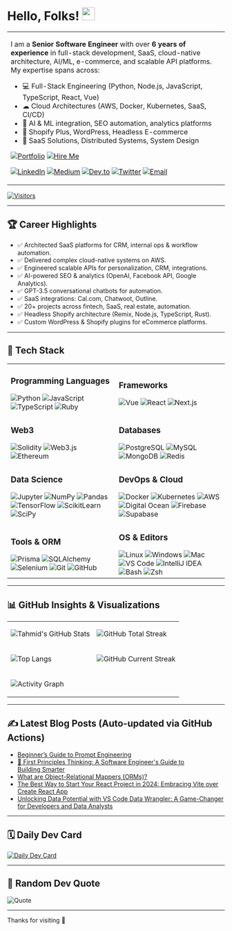 <!--
Author: Tahmid Bin Taslim Rafi
Updated: June 2025 - FINAL PRODUCTION README
-->

# Hello, Folks! <img src="https://raw.githubusercontent.com/MartinHeinz/MartinHeinz/master/wave.gif" width="30px" alt="wave" />

<table>
<tr>
<td>

I am a **Senior Software Engineer** with over **6 years of experience** in full-stack development, SaaS, cloud-native architecture, AI/ML, e-commerce, and scalable API platforms. My expertise spans across:

- 💻 Full-Stack Engineering (Python, Node.js, JavaScript, TypeScript, React, Vue)
- ☁ Cloud Architectures (AWS, Docker, Kubernetes, SaaS, CI/CD)
- 🧠 AI & ML integration, SEO automation, analytics platforms
- 🛒 Shopify Plus, WordPress, Headless E-commerce
- 🚀 SaaS Solutions, Distributed Systems, System Design

[![Portfolio](https://img.shields.io/badge/Portfolio-Visit-blue?style=for-the-badge)](https://tahmid-github-io.vercel.app/)
[![Hire Me](https://img.shields.io/badge/Hire%20Me-Iglu-blueviolet?style=for-the-badge)](https://iglu.net/talent/senior-software-developer/)

[![LinkedIn](https://img.shields.io/badge/LinkedIn-Connect-blue?style=flat&logo=linkedin)](https://www.linkedin.com/in/tahmid-bin-taslim/)
[![Medium](https://img.shields.io/badge/Medium-Blog-black?style=flat&logo=medium)](https://tahmidbintaslimrafi.medium.com/)
[![Dev.to](https://img.shields.io/badge/Dev.to-Blog-black?style=flat&logo=devdotto)](https://dev.to/tahmidbintaslimrafi)
[![Twitter](https://img.shields.io/badge/Twitter-Follow-blue?style=flat&logo=twitter)](https://twitter.com/RAFI_it100)
[![Email](https://img.shields.io/badge/Email-Contact-red?style=flat&logo=gmail)](mailto:tahmidbintaslimrafi@gmail.com)

</td>
</tr>
</table>

[![Visitors](https://komarev.com/ghpvc/?username=tahmidbintaslim&style=flat-square&color=blue)](https://github.com/tahmidbintaslim)

---

## 🏆 Career Highlights

- ✅ Architected SaaS platforms for CRM, internal ops & workflow automation.
- ✅ Delivered complex cloud-native systems on AWS.
- ✅ Engineered scalable APIs for personalization, CRM, integrations.
- ✅ AI-powered SEO & analytics (OpenAI, Facebook API, Google Analytics).
- ✅ GPT-3.5 conversational chatbots for automation.
- ✅ SaaS integrations: Cal.com, Chatwoot, Outline.
- ✅ 20+ projects across fintech, SaaS, real estate, automation.
- ✅ Headless Shopify architecture (Remix, Node.js, TypeScript, Rust).
- ✅ Custom WordPress & Shopify plugins for eCommerce platforms.

---

## 🔧 Tech Stack

<table>
  <tr>
    <td>
      <h3>Programming Languages</h3>
      <span>
        <img src="https://img.shields.io/badge/Code-Python-informational?style=flat&logo=python&logoColor=white&color=2bbc8a" alt="Python" />
        <img src="https://img.shields.io/badge/Code-JavaScript-informational?style=flat&logo=javascript&logoColor=white&color=2bbc8a" alt="JavaScript" />
        <img src="https://img.shields.io/badge/Code-Typescript-informational?style=flat&logo=typescript&logoColor=white&color=3178C6" alt="TypeScript" />
        <img src="https://img.shields.io/badge/Code-Ruby-informational?style=flat&logo=ruby&logoColor=white&color=CC342D" alt="Ruby" />
      </span>
    </td>
    <td>
      <h3>Frameworks</h3>
      <span>
        <img src="https://img.shields.io/badge/Framework-Vue-informational?style=flat&logo=vuedotjs&logoColor=white&color=4FC08D" alt="Vue" />
        <img src="https://img.shields.io/badge/Framework-React-informational?style=flat&logo=react&logoColor=white&color=61DAFB" alt="React" />
        <img src="https://img.shields.io/badge/Framework-Next-informational?style=flat&logo=next&logoColor=white&color=61DAFB" alt="Next.js" />
      </span>
    </td>
  </tr>
  <tr>
    <td>
      <h3>Web3</h3>
      <span>
        <img src="https://img.shields.io/badge/Web3-Solidity-informational?style=flat&logo=solidity&logoColor=white&color=363636" alt="Solidity" />
        <img src="https://img.shields.io/badge/Web3-Web3js-informational?style=flat&logo=web3dotjs&logoColor=white&color=F16822" alt="Web3.js" />
        <img src="https://img.shields.io/badge/Web3-Ethereum-informational?style=flat&logo=ethereum&logoColor=white&color=3C3C3D" alt="Ethereum" />
      </span>
    </td>
    <td>
      <h3>Databases</h3>
      <span>
        <img src="https://img.shields.io/badge/Database-PostgreSQL-informational?style=flat&logo=postgresql&logoColor=white&color=4169E1" alt="PostgreSQL" />
        <img src="https://img.shields.io/badge/Database-MySQL-informational?style=flat&logo=mysql&logoColor=white&color=4479A1" alt="MySQL" />
        <img src="https://img.shields.io/badge/Database-MongoDB-informational?style=flat&logo=mongodb&logoColor=white&color=47A248" alt="MongoDB" />
        <img src="https://img.shields.io/badge/Database-Redis-informational?style=flat&logo=redis&logoColor=white&color=DC382D" alt="Redis" />
      </span>
    </td>
  </tr>
  <tr>
    <td>
      <h3>Data Science</h3>
      <span>
        <img src="https://img.shields.io/badge/DS-Jupyter-informational?style=flat&logo=jupyter&logoColor=white&color=F37626" alt="Jupyter" />
        <img src="https://img.shields.io/badge/DS-Numpy-informational?style=flat&logo=numpy&logoColor=white&color=013243" alt="NumPy" />
        <img src="https://img.shields.io/badge/DS-Pandas-informational?style=flat&logo=pandas&logoColor=white&color=150458" alt="Pandas" />
        <img src="https://img.shields.io/badge/DS-Tensorflow-informational?style=flat&logo=tensorflow&logoColor=white&color=FF6F00" alt="TensorFlow" />
      </span>
      <span>
        <img src="https://img.shields.io/badge/DS-Scikitlearn-informational?style=flat&logo=scikitlearn&logoColor=white&color=F7931E" alt="ScikitLearn" />
        <img src="https://img.shields.io/badge/DS-Scipy-informational?style=flat&logo=scipy&logoColor=white&color=8CAAE6" alt="SciPy" />
      </span>
    </td>
    <td>
      <h3>DevOps & Cloud</h3>
      <span>
        <img src="https://img.shields.io/badge/Tools-Docker-informational?style=flat&logo=docker&logoColor=white&color=2496ED" alt="Docker" />
        <img src="https://img.shields.io/badge/Tools-Kubernetes-informational?style=flat&logo=kubernetes&logoColor=white&color=326CE5" alt="Kubernetes" />
        <img src="https://img.shields.io/badge/Cloud-AWS-informational?style=flat&logo=amazonaws&logoColor=white&color=232F3E" alt="AWS" />
      </span>
      <span>
        <img src="https://img.shields.io/badge/Cloud-Digital_Ocean-informational?style=flat&logo=digitalocean&logoColor=white&color=0080FF" alt="Digital Ocean" />
        <img src="https://img.shields.io/badge/Cloud-Firebase-informational?style=flat&logo=firebase&logoColor=white&color=FFCA28" alt="Firebase" />
        <img src="https://img.shields.io/badge/Cloud-Supabase-informational?style=flat&logo=supabase&logoColor=white&color=3FCF8E" alt="Supabase" />
      </span>
    </td>
  </tr>
  <tr>
    <td>
      <h3>Tools & ORM</h3>
      <span>
        <img src="https://img.shields.io/badge/ORM-Prisma-informational?style=flat&logo=prisma&logoColor=white&color=2D3748" alt="Prisma" />
        <img src="https://img.shields.io/badge/ORM-SQLAlchemy-informational?style=flat&logo=sqlalchemy&logoColor=white&color=D71F00" alt="SQLAlchemy" />
        <img src="https://img.shields.io/badge/Test-Selenium-informational?style=flat&logo=selenium&logoColor=white&color=43B02A" alt="Selenium" />
      </span>
      <span>
        <img src="https://img.shields.io/badge/Tools-Git-informational?style=flat&logo=git&logoColor=white&color=4EAA25" alt="Git" />
        <img src="https://img.shields.io/badge/Tools-Github-informational?style=flat&logo=github&logoColor=white&color=181717" alt="GitHub" />
      </span>
    </td>
    <td>
      <h3>OS & Editors</h3>
      <span>
        <img src="https://img.shields.io/badge/OS-Linux-informational?style=flat&logo=linux&logoColor=white&color=2bbc8a" alt="Linux" />
        <img src="https://img.shields.io/badge/OS-Windows-informational?style=flat&logo=windows&logoColor=white&color=0078D4" alt="Windows" />
        <img src="https://img.shields.io/badge/OS-Mac-informational?style=flat&logo=apple&logoColor=white&color=000000" alt="Mac" />
      </span>
      <span>
        <img src="https://img.shields.io/badge/Editor-VS_Code-informational?style=flat&logo=visualstudiocode&logoColor=white&color=007ACC" alt="VS Code" />
        <img src="https://img.shields.io/badge/Editor-IntelliJ_IDEA-informational?style=flat&logo=intellijidea&logoColor=white&color=000000" alt="IntelliJ IDEA" />
        <img src="https://img.shields.io/badge/Shell-Bash-informational?style=flat&logo=gnubash&logoColor=white&color=4EAA25" alt="Bash" />
        <img src="https://img.shields.io/badge/Shell-Zsh-informational?style=flat&logo=zsh&logoColor=white&color=F15A24" alt="Zsh" />
      </span>
    </td>
  </tr>
</table>

---

## 📊 GitHub Insights & Visualizations

<table>
<tr>
<td>

![Tahmid's GitHub Stats](https://github-readme-stats.vercel.app/api?username=tahmidbintaslim&show_icons=true&theme=tokyonight)

</td>
<td>

![GitHub Total Streak](https://github-readme-streak-stats.herokuapp.com?user=tahmidbintaslim&theme=tokyonight&hide_border=false)

</td>
</tr>
<tr>
<td>

![Top Langs](https://github-readme-stats.vercel.app/api/top-langs/?username=tahmidbintaslim&layout=compact&theme=tokyonight)

</td>
<td>

![GitHub Current Streak](https://streak-stats.demolab.com?user=tahmidbintaslimrafi)

</td>
</tr>
<tr>
<td colspan="2">

![Activity Graph](https://github-readme-activity-graph.vercel.app/graph?username=tahmidbintaslim&theme=tokyo-night&hide_border=true)

</td>
</tr>
</table>

---

## ✍️ Latest Blog Posts (Auto-updated via GitHub Actions)

<!-- BLOG-POST-LIST:START -->

- [Beginner’s Guide to Prompt Engineering](https://dev.to/tahmidbintaslim/beginners-guide-to-prompt-engineering-52pj)
- [🧠 First Principles Thinking: A Software Engineer&#39;s Guide to Building Smarter](https://dev.to/tahmidbintaslim/first-principles-thinking-a-software-engineers-guide-to-building-smarter-1c0g)
- [What are Object-Relational Mappers &lpar;ORMs&rpar;?](https://dev.to/tahmidbintaslim/what-are-object-relational-mappers-orms-4clb)
- [The Best Way to Start Your React Project in 2024: Embracing Vite over Create React App](https://dev.to/tahmidbintaslim/the-best-way-to-start-your-react-project-in-2024-embracing-vite-over-create-react-app-57l)
- [Unlocking Data Potential with VS Code Data Wrangler: A Game-Changer for Developers and Data Analysts](https://dev.to/tahmidbintaslim/unlocking-data-potential-with-vs-code-data-wrangler-a-game-changer-for-developers-and-data-analysts-57dk)
<!-- BLOG-POST-LIST:END -->

---

## 🗓️ Daily Dev Card

[![Daily Dev Card](https://api.daily.dev/devcards/v2/VmNuhqLnqI2yFHNLZfsr7.png?r=nnv&type=wide)](https://app.daily.dev/tahmidbintaslim)

---

## 🎯 Random Dev Quote

![Quote](https://quotes-github-readme.vercel.app/api?type=horizontal&theme=tokyonight)

---

Thanks for visiting 🚀
